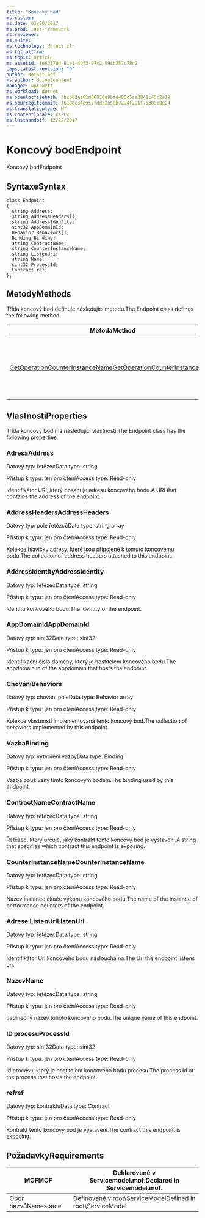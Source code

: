 ```yaml
---
title: "Koncový bod"
ms.custom: 
ms.date: 03/30/2017
ms.prod: .net-framework
ms.reviewer: 
ms.suite: 
ms.technology: dotnet-clr
ms.tgt_pltfrm: 
ms.topic: article
ms.assetid: fe63370d-81a1-40f3-97c2-59cb357c78d2
caps.latest.revision: "9"
author: dotnet-bot
ms.author: dotnetcontent
manager: wpickett
ms.workload: dotnet
ms.openlocfilehash: 3bcb02ae01d66830d9bfd486c5ae3941c45c2a19
ms.sourcegitcommit: 16186c34a957fdd52e5db7294f291f7530ac9d24
ms.translationtype: MT
ms.contentlocale: cs-CZ
ms.lasthandoff: 12/22/2017
---
```

# <a name="endpoint"></a><span data-ttu-id="e36af-102">Koncový bod</span><span class="sxs-lookup"><span data-stu-id="e36af-102">Endpoint</span></span>
<span data-ttu-id="e36af-103">Koncový bod</span><span class="sxs-lookup"><span data-stu-id="e36af-103">Endpoint</span></span>  
  
## <a name="syntax"></a><span data-ttu-id="e36af-104">Syntaxe</span><span class="sxs-lookup"><span data-stu-id="e36af-104">Syntax</span></span>  
  
```  
class Endpoint  
{  
  string Address;  
  string AddressHeaders[];  
  string AddressIdentity;  
  sint32 AppDomainId;  
  Behavior Behaviors[];  
  Binding Binding;  
  string ContractName;  
  string CounterInstanceName;  
  string ListenUri;  
  string Name;  
  sint32 ProcessId;  
  Contract ref;  
};  
```  
  
## <a name="methods"></a><span data-ttu-id="e36af-105">Metody</span><span class="sxs-lookup"><span data-stu-id="e36af-105">Methods</span></span>  
 <span data-ttu-id="e36af-106">Třída koncový bod definuje následující metodu.</span><span class="sxs-lookup"><span data-stu-id="e36af-106">The Endpoint class defines the following method.</span></span>  
  
|<span data-ttu-id="e36af-107">Metoda</span><span class="sxs-lookup"><span data-stu-id="e36af-107">Method</span></span>|<span data-ttu-id="e36af-108">Popis</span><span class="sxs-lookup"><span data-stu-id="e36af-108">Description</span></span>|  
|------------|-----------------|  
|[<span data-ttu-id="e36af-109">GetOperationCounterInstanceName</span><span class="sxs-lookup"><span data-stu-id="e36af-109">GetOperationCounterInstanceName</span></span>](../../../../../docs/framework/wcf/diagnostics/wmi/getoperationcounterinstancename.md)|<span data-ttu-id="e36af-110">Načte název instance čítače výkonu operace</span><span class="sxs-lookup"><span data-stu-id="e36af-110">Retrieves the operation performance counter instance name</span></span>|  
  
## <a name="properties"></a><span data-ttu-id="e36af-111">Vlastnosti</span><span class="sxs-lookup"><span data-stu-id="e36af-111">Properties</span></span>  
 <span data-ttu-id="e36af-112">Třída koncový bod má následující vlastnosti:</span><span class="sxs-lookup"><span data-stu-id="e36af-112">The Endpoint class has the following properties:</span></span>  
  
### <a name="address"></a><span data-ttu-id="e36af-113">Adresa</span><span class="sxs-lookup"><span data-stu-id="e36af-113">Address</span></span>  
 <span data-ttu-id="e36af-114">Datový typ: řetězec</span><span class="sxs-lookup"><span data-stu-id="e36af-114">Data type: string</span></span>  
  
 <span data-ttu-id="e36af-115">Přístup k typu: jen pro čtení</span><span class="sxs-lookup"><span data-stu-id="e36af-115">Access type: Read-only</span></span>  
  
 <span data-ttu-id="e36af-116">Identifikátor URI, který obsahuje adresu koncového bodu.</span><span class="sxs-lookup"><span data-stu-id="e36af-116">A URI that contains the address of the endpoint.</span></span>  
  
### <a name="addressheaders"></a><span data-ttu-id="e36af-117">AddressHeaders</span><span class="sxs-lookup"><span data-stu-id="e36af-117">AddressHeaders</span></span>  
 <span data-ttu-id="e36af-118">Datový typ: pole řetězců</span><span class="sxs-lookup"><span data-stu-id="e36af-118">Data type: string array</span></span>  
  
 <span data-ttu-id="e36af-119">Přístup k typu: jen pro čtení</span><span class="sxs-lookup"><span data-stu-id="e36af-119">Access type: Read-only</span></span>  
  
 <span data-ttu-id="e36af-120">Kolekce hlavičky adresy, které jsou připojené k tomuto koncovému bodu.</span><span class="sxs-lookup"><span data-stu-id="e36af-120">The collection of address headers attached to this endpoint.</span></span>  
  
### <a name="addressidentity"></a><span data-ttu-id="e36af-121">AddressIdentity</span><span class="sxs-lookup"><span data-stu-id="e36af-121">AddressIdentity</span></span>  
 <span data-ttu-id="e36af-122">Datový typ: řetězec</span><span class="sxs-lookup"><span data-stu-id="e36af-122">Data type: string</span></span>  
  
 <span data-ttu-id="e36af-123">Přístup k typu: jen pro čtení</span><span class="sxs-lookup"><span data-stu-id="e36af-123">Access type: Read-only</span></span>  
  
 <span data-ttu-id="e36af-124">Identitu koncového bodu.</span><span class="sxs-lookup"><span data-stu-id="e36af-124">The identity of the endpoint.</span></span>  
  
### <a name="appdomainid"></a><span data-ttu-id="e36af-125">AppDomainId</span><span class="sxs-lookup"><span data-stu-id="e36af-125">AppDomainId</span></span>  
 <span data-ttu-id="e36af-126">Datový typ: sint32</span><span class="sxs-lookup"><span data-stu-id="e36af-126">Data type: sint32</span></span>  
  
 <span data-ttu-id="e36af-127">Přístup k typu: jen pro čtení</span><span class="sxs-lookup"><span data-stu-id="e36af-127">Access type: Read-only</span></span>  
  
 <span data-ttu-id="e36af-128">Identifikační číslo domény, který je hostitelem koncového bodu.</span><span class="sxs-lookup"><span data-stu-id="e36af-128">The appdomain id of the appdomain that hosts the endpoint.</span></span>  
  
### <a name="behaviors"></a><span data-ttu-id="e36af-129">Chování</span><span class="sxs-lookup"><span data-stu-id="e36af-129">Behaviors</span></span>  
 <span data-ttu-id="e36af-130">Datový typ: chování pole</span><span class="sxs-lookup"><span data-stu-id="e36af-130">Data type: Behavior array</span></span>  
  
 <span data-ttu-id="e36af-131">Přístup k typu: jen pro čtení</span><span class="sxs-lookup"><span data-stu-id="e36af-131">Access type: Read-only</span></span>  
  
 <span data-ttu-id="e36af-132">Kolekce vlastností implementovaná tento koncový bod.</span><span class="sxs-lookup"><span data-stu-id="e36af-132">The collection of behaviors implemented by this endpoint.</span></span>  
  
### <a name="binding"></a><span data-ttu-id="e36af-133">Vazba</span><span class="sxs-lookup"><span data-stu-id="e36af-133">Binding</span></span>  
 <span data-ttu-id="e36af-134">Datový typ: vytvoření vazby</span><span class="sxs-lookup"><span data-stu-id="e36af-134">Data type: Binding</span></span>  
  
 <span data-ttu-id="e36af-135">Přístup k typu: jen pro čtení</span><span class="sxs-lookup"><span data-stu-id="e36af-135">Access type: Read-only</span></span>  
  
 <span data-ttu-id="e36af-136">Vazba používaný tímto koncovým bodem.</span><span class="sxs-lookup"><span data-stu-id="e36af-136">The binding used by this endpoint.</span></span>  
  
### <a name="contractname"></a><span data-ttu-id="e36af-137">ContractName</span><span class="sxs-lookup"><span data-stu-id="e36af-137">ContractName</span></span>  
 <span data-ttu-id="e36af-138">Datový typ: řetězec</span><span class="sxs-lookup"><span data-stu-id="e36af-138">Data type: string</span></span>  
  
 <span data-ttu-id="e36af-139">Přístup k typu: jen pro čtení</span><span class="sxs-lookup"><span data-stu-id="e36af-139">Access type: Read-only</span></span>  
  
 <span data-ttu-id="e36af-140">Řetězec, který určuje, jaký kontrakt tento koncový bod je vystavení.</span><span class="sxs-lookup"><span data-stu-id="e36af-140">A string that specifies which contract this endpoint is exposing.</span></span>  
  
### <a name="counterinstancename"></a><span data-ttu-id="e36af-141">CounterInstanceName</span><span class="sxs-lookup"><span data-stu-id="e36af-141">CounterInstanceName</span></span>  
 <span data-ttu-id="e36af-142">Datový typ: řetězec</span><span class="sxs-lookup"><span data-stu-id="e36af-142">Data type: string</span></span>  
  
 <span data-ttu-id="e36af-143">Přístup k typu: jen pro čtení</span><span class="sxs-lookup"><span data-stu-id="e36af-143">Access type: Read-only</span></span>  
  
 <span data-ttu-id="e36af-144">Název instance čítače výkonu koncového bodu.</span><span class="sxs-lookup"><span data-stu-id="e36af-144">The name of the instance of performance counters of the endpoint.</span></span>  
  
### <a name="listenuri"></a><span data-ttu-id="e36af-145">Adrese ListenUri</span><span class="sxs-lookup"><span data-stu-id="e36af-145">ListenUri</span></span>  
 <span data-ttu-id="e36af-146">Datový typ: řetězec</span><span class="sxs-lookup"><span data-stu-id="e36af-146">Data type: string</span></span>  
  
 <span data-ttu-id="e36af-147">Přístup k typu: jen pro čtení</span><span class="sxs-lookup"><span data-stu-id="e36af-147">Access type: Read-only</span></span>  
  
 <span data-ttu-id="e36af-148">Identifikátor Uri koncového bodu naslouchá na.</span><span class="sxs-lookup"><span data-stu-id="e36af-148">The Uri the endpoint listens on.</span></span>  
  
### <a name="name"></a><span data-ttu-id="e36af-149">Název</span><span class="sxs-lookup"><span data-stu-id="e36af-149">Name</span></span>  
 <span data-ttu-id="e36af-150">Datový typ: řetězec</span><span class="sxs-lookup"><span data-stu-id="e36af-150">Data type: string</span></span>  
  
 <span data-ttu-id="e36af-151">Přístup k typu: jen pro čtení</span><span class="sxs-lookup"><span data-stu-id="e36af-151">Access type: Read-only</span></span>  
  
 <span data-ttu-id="e36af-152">Jedinečný název tohoto koncového bodu.</span><span class="sxs-lookup"><span data-stu-id="e36af-152">The unique name of this endpoint.</span></span>  
  
### <a name="processid"></a><span data-ttu-id="e36af-153">ID procesu</span><span class="sxs-lookup"><span data-stu-id="e36af-153">ProcessId</span></span>  
 <span data-ttu-id="e36af-154">Datový typ: sint32</span><span class="sxs-lookup"><span data-stu-id="e36af-154">Data type: sint32</span></span>  
  
 <span data-ttu-id="e36af-155">Přístup k typu: jen pro čtení</span><span class="sxs-lookup"><span data-stu-id="e36af-155">Access type: Read-only</span></span>  
  
 <span data-ttu-id="e36af-156">Id procesu, který je hostitelem koncového bodu procesu.</span><span class="sxs-lookup"><span data-stu-id="e36af-156">The process Id of the process that hosts the endpoint.</span></span>  
  
### <a name="ref"></a><span data-ttu-id="e36af-157">ref</span><span class="sxs-lookup"><span data-stu-id="e36af-157">ref</span></span>  
 <span data-ttu-id="e36af-158">Datový typ: kontraktu</span><span class="sxs-lookup"><span data-stu-id="e36af-158">Data type: Contract</span></span>  
  
 <span data-ttu-id="e36af-159">Přístup k typu: jen pro čtení</span><span class="sxs-lookup"><span data-stu-id="e36af-159">Access type: Read-only</span></span>  
  
 <span data-ttu-id="e36af-160">Kontrakt tento koncový bod je vystavení.</span><span class="sxs-lookup"><span data-stu-id="e36af-160">The contract this endpoint is exposing.</span></span>  
  
## <a name="requirements"></a><span data-ttu-id="e36af-161">Požadavky</span><span class="sxs-lookup"><span data-stu-id="e36af-161">Requirements</span></span>  
  
|<span data-ttu-id="e36af-162">MOF</span><span class="sxs-lookup"><span data-stu-id="e36af-162">MOF</span></span>|<span data-ttu-id="e36af-163">Deklarované v Servicemodel.mof.</span><span class="sxs-lookup"><span data-stu-id="e36af-163">Declared in Servicemodel.mof.</span></span>|  
|---------|-----------------------------------|  
|<span data-ttu-id="e36af-164">Obor názvů</span><span class="sxs-lookup"><span data-stu-id="e36af-164">Namespace</span></span>|<span data-ttu-id="e36af-165">Definované v root\ServiceModel</span><span class="sxs-lookup"><span data-stu-id="e36af-165">Defined in root\ServiceModel</span></span>|
